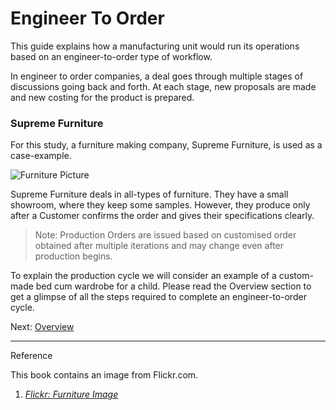 # Engineer To Order

<p class="lead">This guide explains how a manufacturing unit would run its operations based on an engineer-to-order type of workflow.</p>

In engineer to order companies, a deal goes through multiple stages of discussions going back and forth. At each stage, new proposals are made and new costing for the product is prepared. 

### Supreme Furniture

For this study, a furniture making company, Supreme Furniture, is used as a case-example.

![Furniture Picture](/assets/frappe_io/images/erpnext/e-t-o-furniture.jpg)

 Supreme Furniture deals in all-types of furniture. They have a small showroom, where they keep some samples. However, they produce only after a Customer confirms the order and gives their specifications clearly.

> Note: Production Orders are issued based on customised order obtained after multiple iterations and may change even after production begins.

To explain the production cycle we will consider an example of a custom-made bed cum wardrobe for a child. Please read the Overview section to get a glimpse of all the steps required to complete an engineer-to-order cycle.


Next: [Overview](/apps/erpnext/guide-books/engineer-to-order/overview)

---

Reference

This book contains an image from Flickr.com.

1. _[Flickr: Furniture Image](https://www.flickr.com/photos/mazzali/2658587012)_